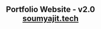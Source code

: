 <h2 align="center">
  Portfolio Website - v2.0<br/>
  <a href="https://671ac8ea92b34b73b7c1e182--effortless-scone-39a3e8.netlify.app/" target="_blank">soumyajit.tech</a>
</h2>
